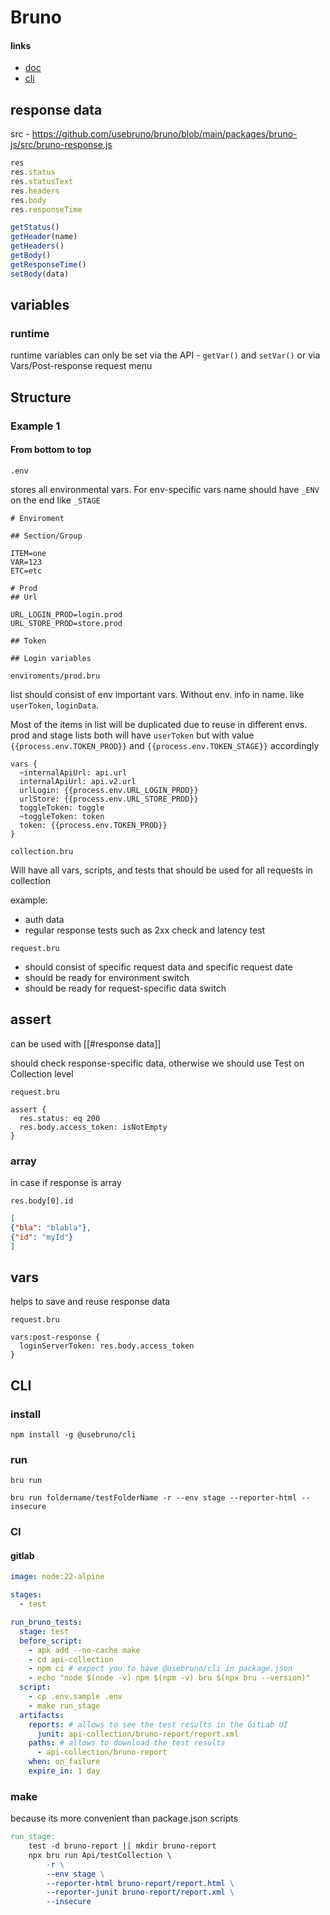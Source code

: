 # Bruno

#### links

- [doc](https://docs.usebruno.com)
- [cli](https://www.npmjs.com/package/@usebruno/cli)

## response data

src - https://github.com/usebruno/bruno/blob/main/packages/bruno-js/src/bruno-response.js

```js
res
res.status
res.statusText
res.headers
res.body
res.responseTime

getStatus()
getHeader(name)
getHeaders() 
getBody()
getResponseTime() 
setBody(data) 
```

## variables

### runtime

 runtime variables can only be set via the API - `getVar()` and `setVar()` or via Vars/Post-response request menu

## Structure

### Example 1

#### From bottom to top

`.env`

stores all environmental vars. For env-specific vars name should have `_ENV` on the end like `_STAGE`

```.env
# Enviroment

## Section/Group

ITEM=one
VAR=123
ETC=etc

# Prod
## Url

URL_LOGIN_PROD=login.prod
URL_STORE_PROD=store.prod

## Token

## Login variables
```

`enviroments/prod.bru`

list should consist of env important vars. Without env. info in name. like `userToken`, `loginData`.  

Most of the items in list will be duplicated due to reuse in different envs. prod and stage lists both will have `userToken` but with value `{{process.env.TOKEN_PROD}}` and `{{process.env.TOKEN_STAGE}}` accordingly

```.bru
vars {
  ~internalApiUrl: api.url
  internalApiUrl: api.v2.url
  urlLogin: {{process.env.URL_LOGIN_PROD}}
  urlStore: {{process.env.URL_STORE_PROD}}
  toggleToken: toggle
  ~toggleToken: token
  token: {{process.env.TOKEN_PROD}}
}
```

`collection.bru`

Will have all vars, scripts, and tests that should be used for all requests in collection

example:

- auth data
- regular response tests such as 2xx check and latency test

`request.bru`

- should consist of specific request data and specific request date
- should be ready for environment switch
- should be ready for request-specific data switch

## assert

can be used with [[#response data]]

should check response-specific data, otherwise we should use Test on Collection level

`request.bru`

```bru
assert {
  res.status: eq 200
  res.body.access_token: isNotEmpty
}
```

### array

in case if response is array

`res.body[0].id`

```json
[
{"bla": "blabla"},
{"id": "myId"}
]
```

## vars

helps to save and reuse response data

`request.bru`

```bru
vars:post-response {
  loginServerToken: res.body.access_token
}
```

## CLI

### install

```shell
npm install -g @usebruno/cli
```

### run

```shell
bru run

bru run foldername/testFolderName -r --env stage --reporter-html --insecure
```

### CI

#### gitlab

```yml
image: node:22-alpine

stages:
  - test

run_bruno_tests:
  stage: test
  before_script:
    - apk add --no-cache make
    - cd api-collection
    - npm ci # expect you to have @usebruno/cli in package.json
    - echo "node $(node -v) npm $(npm -v) bru $(npx bru --version)"
  script:
    - cp .env.sample .env
    - make run_stage
  artifacts:
    reports: # allows to see the test results in the GitLab UI
      junit: api-collection/bruno-report/report.xml
    paths: # allows to download the test results
      - api-collection/bruno-report
    when: on_failure
    expire_in: 1 day
```

### make

because its more convenient than package.json scripts

```makefile
run_stage:
	test -d bruno-report || mkdir bruno-report
	npx bru run Api/testCollection \
		-r \
		--env stage \
		--reporter-html bruno-report/report.html \
		--reporter-junit bruno-report/report.xml \
		--insecure
```
